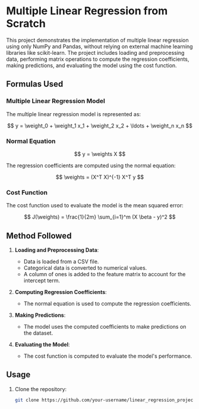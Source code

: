 # Multiple Linear Regression from Scratch

This project demonstrates the implementation of multiple linear regression using only NumPy and Pandas, without relying on external machine learning libraries like scikit-learn. The project includes loading and preprocessing data, performing matrix operations to compute the regression coefficients, making predictions, and evaluating the model using the cost function.


## Formulas Used

### Multiple Linear Regression Model

The multiple linear regression model is represented as:

$$ y = \weight_0 + \weight_1 x_1 + \weight_2 x_2 + \ldots + \weight_n x_n $$

### Normal Equation

$$ y = \weights X $$

The regression coefficients are computed using the normal equation:

$$ \weights = (X^T X)^{-1} X^T y $$

### Cost Function

The cost function used to evaluate the model is the mean squared error:

$$ J(\weights) = \frac{1}{2m} \sum_{i=1}^m (X \beta - y)^2 $$

## Method Followed

1. **Loading and Preprocessing Data**:
   - Data is loaded from a CSV file.
   - Categorical data is converted to numerical values.
   - A column of ones is added to the feature matrix to account for the intercept term.

2. **Computing Regression Coefficients**:
   - The normal equation is used to compute the regression coefficients.

3. **Making Predictions**:
   - The model uses the computed coefficients to make predictions on the dataset.

4. **Evaluating the Model**:
   - The cost function is computed to evaluate the model's performance.

## Usage

1. Clone the repository:
   ```bash
   git clone https://github.com/your-username/linear_regression_project.git

